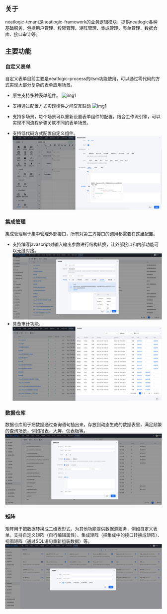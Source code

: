## 关于

neatlogic-tenant是neatlogic-framework的业务逻辑模块，提供neatlogic各种基础服务，包括用户管理、权限管理、矩阵管理、集成管理、表单管理、数据仓库、接口审计等。

## 主要功能

### 自定义表单

自定义表单目前主要是neatlogic-process的itsm功能使用，可以通过零代码的方式实现大部分复杂的表单应用场景。

- 原生支持多种表单组件。
  ![img1](https://github.com/neatlogic/.github/blob/main/images/form/img.png?raw=true)

- 支持通过配置方式实现控件之间交互联动
  ![img1](https://github.com/neatlogic/.github/blob/main/images/form/img_1.png?raw=true)
- 支持多场景，每个场景可以重新设置表单组件的配置，结合工作流引擎，可以实现不同流程步骤关联不同的表单场景。
- 支持低代码方式配置自定义组件。
  ![img1](README_IMAGES/form/img_2.png)

### 集成管理

集成管理用于集中管理外部接口，所有对第三方接口的调用都需要在这里配置。

- 支持编写javascript对输入输出参数进行结构转换，让外部接口和内部功能可以无缝对接。
  ![img1](README_IMAGES/integration/img_1.png)
- 具备审计功能。
  ![img1](README_IMAGES/integration/img_2.png)

### 数据仓库

数据仓库用于把数据通过查询语句抽出来，存放到动态生成的数据表里，满足频繁的查询场景，例如报表、大屏、仪表板等。
![img1](README_IMAGES/datawarehouse/img.png)

### 矩阵

矩阵用于把数据转换成二维表形式，为其他功能提供数据源服务，例如自定义表单。支持自定义矩阵（自行编辑属性）、集成矩阵（把集成中的接口转换成矩阵）、视图矩阵（通过SQL语句重新组装数据）等。
![img1](README_IMAGES/matrix/img.png)